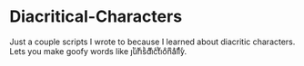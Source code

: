 # Diacritical-Characters

Just a couple scripts I wrote to because I learned about diacritic characters. Lets you make goofy words like jͭuͬrͣiͨsͪdͤiͦcͨtͪiͬoͦnͫaͣlͭlͥyͨ.
